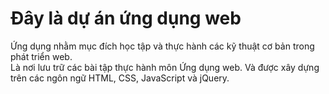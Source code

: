 # Đây là dự án ứng dụng web 

Ứng dụng nhằm mục đích học tập và thực hành các kỹ thuật cơ bản trong phát triển web. 
<br> 
Là nơi lưu trữ các bài tập thực hành môn Ứng dụng web. Và được xây dựng trên các ngôn ngữ HTML, CSS, JavaScript và jQuery.
